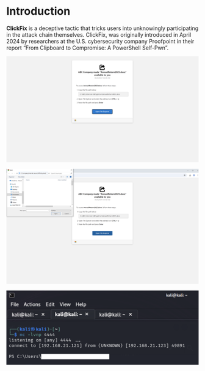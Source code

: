 # Introduction

**ClickFix** is a deceptive tactic that tricks users into unknowingly participating in the attack chain themselves. ClickFix, was originally introduced in April 2024 by researchers at the U.S. cybersecurity company Proofpoint in their report “From Clipboard to Compromise: A PowerShell Self-Pwn”.

![ClickFix Screenshot](https://github.com/AmirulMohdNoor/Phishing-Campaign/blob/main/FileFix/img/page.png?raw=true)

![ClickFix Screenshot](https://github.com/AmirulMohdNoor/Phishing-Campaign/blob/main/FileFix/img/file%20explorer.png?raw=true)

![ClickFix Screenshot](https://github.com/AmirulMohdNoor/Phishing-Campaign/blob/main/FileFix/img/shell.png?raw=true)
